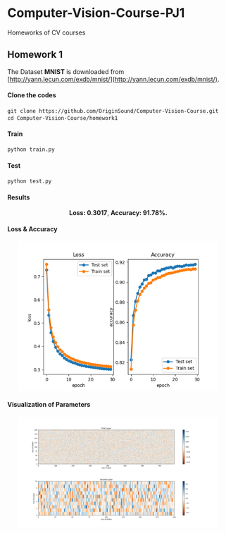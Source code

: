 # Computer-Vision-Course-PJ1
Homeworks of CV courses 

## Homework 1
The Dataset **MNIST** is downloaded from [http://yann.lecun.com/exdb/mnist/](http://yann.lecun.com/exdb/mnist/).

####  Clone the codes 
```shell
git clone https://github.com/OriginSound/Computer-Vision-Course.git 
cd Computer-Vision-Course/homework1
```

#### Train
```python 
python train.py
```

#### Test 
```python
python test.py 
```

#### Results
**<center>Loss: 0.3017**,   **Accuracy: 91.78%.</center>**

#### Loss & Accuracy

<div align=center><img src="./homework1/plot.png" width="90%" height="90%"></div> 

#### Visualization of Parameters

<div align=center><img src="./homework1/visualization.png" width="90%" height="90%"></div>

